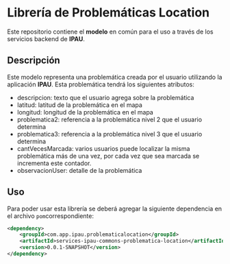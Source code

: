 # Librería de Problemáticas Location

Este repositorio contiene el **modelo** en común para el uso a través de los servicios backend de **IPAU**.

## Descripción

Este modelo representa una problemática creada por el usuario utilizando la aplicación **IPAU**. Esta problemática tendrá los siguientes atributos:
- descripcion: texto que el usuario agrega sobre la problemática
- latitud: latitud de la problemática en el mapa
- longitud: longitud de la problemática en el mapa
- problematica2: referencia a la problemática nivel 2 que el usuario determina
- problematica3: referencia a la problemática nivel 3 que el usuario determina
- cantVecesMarcada: varios usuarios puede localizar la misma problemática más de una vez, por cada vez que sea marcada se incrementa este contador.
- observacionUser: detalle de la problemática

## Uso
Para poder usar esta librería se deberá agregar la siguiente dependencia en el archivo `pom`correspondiente:

```xml
<dependency>
	<groupId>com.app.ipau.problematicalocation</groupId>
	<artifactId>services-ipau-commons-problematica-location</artifactId>
	<version>0.0.1-SNAPSHOT</version>
</dependency>
```